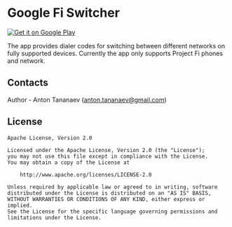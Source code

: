 # Google Fi Switcher

[![Get it on Google Play](http://www.tananaev.com/badges/google-play.svg)](https://play.google.com/store/apps/details?id=com.tananaev.google.fi.switcher)

The app provides dialer codes for switching between different networks on fully supported devices. Currently the app only supports Project Fi phones and network.

## Contacts

Author - Anton Tananaev ([anton.tananaev@gmail.com](mailto:anton.tananaev@gmail.com))

## License

    Apache License, Version 2.0

    Licensed under the Apache License, Version 2.0 (the "License");
    you may not use this file except in compliance with the License.
    You may obtain a copy of the License at

        http://www.apache.org/licenses/LICENSE-2.0

    Unless required by applicable law or agreed to in writing, software
    distributed under the License is distributed on an "AS IS" BASIS,
    WITHOUT WARRANTIES OR CONDITIONS OF ANY KIND, either express or implied.
    See the License for the specific language governing permissions and
    limitations under the License.
